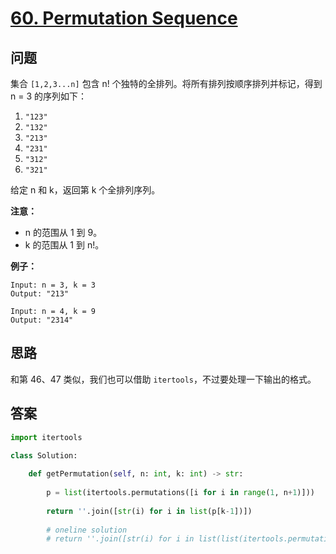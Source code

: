 # [60. Permutation Sequence](https://leetcode.com/problems/permutation-sequence/)

## 问题

集合 `[1,2,3...n]` 包含 n! 个独特的全排列。将所有排列按顺序排列并标记，得到 n = 3 的序列如下：

1. `"123"`
2. `"132"`
3. `"213"`
4. `"231"`
5. `"312"`
6. `"321"`

给定 n 和 k，返回第 k 个全排列序列。

**注意：**

- n 的范围从 1 到 9。
- k 的范围从 1 到 n!。

**例子：**

```
Input: n = 3, k = 3
Output: "213"

Input: n = 4, k = 9
Output: "2314"
```

## 思路

和第 46、47 类似，我们也可以借助 `itertools`，不过要处理一下输出的格式。


## 答案

```python
import itertools

class Solution:
    
    def getPermutation(self, n: int, k: int) -> str:
        
        p = list(itertools.permutations([i for i in range(1, n+1)]))
        
        return ''.join([str(i) for i in list(p[k-1])])
        
        # oneline solution
        # return ''.join([str(i) for i in list(list(itertools.permutations([i for i in range(1, n+1)]))[k-1])])
```